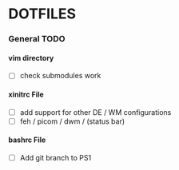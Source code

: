 # DOTFILES #

### General TODO ###

#### vim directory ####
- [ ] check submodules work

#### xinitrc File ####

- [ ] add support for other DE / WM configurations
- [ ] feh / picom / dwm / (status bar)

#### bashrc File ####

- [ ] Add git branch to PS1

